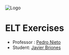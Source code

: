 ![Logo](https://n3m5z7t4.rocketcdn.me/wp-content/plugins/edem-shortcodes/public/img/logo-Edem.png)

# ELT Exercises

- Professor :   [Pedro Nieto](https://github.com/a10pepo)
- Student:      [Javier Briones](https://github.com/jabrio)
